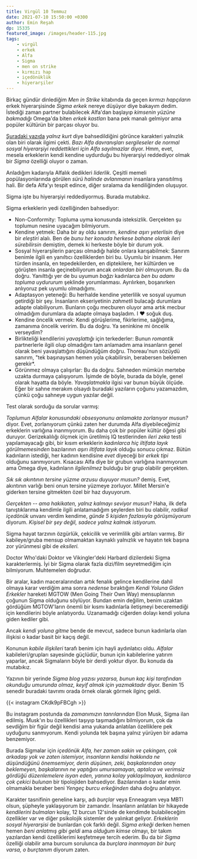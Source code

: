 ```yaml
---
title: Virgül 10 Temmuz
date: 2021-07-10 15:50:00 +0300
author: Emin Reşah
dp: 15335
featured_image: /images/header-115.jpg
tags: 
    - virgül
    - erkek
    - Alfa
    - Sigma
    - men on strike
    - kırmızı hap
    - içedönüklük
    - hiyerarşiler
---
```


Birkaç gündür dinlediğim *Men in Strike* kitabında da geçen *kırmızı hapçıların* erkek
hiyerarşisinde *Sigma erkek* nereye düşüyor diye bakayım dedim. İstediği zaman partner bulabilecek
Alfa'dan başlayıp *kimsenin yüzüne bakmadığı* Omega'da biten *erkek kastları* bana pek manalı
gelmiyor ama popüler kültürün bir parçası oluyor bu. 

[yazi]: https://theadultman.com/love-and-lust/sigma-male/

[Şuradaki yazıda][yazi] *yalnız kurt* diye bahsedildiğini görünce karakteri yalnızlık olan biri
olarak ilgimi çekti. *Bazı Alfa davranışları sergileseler de normal sosyal hiyerarşiyi reddettikleri
için Alfa sayılmazlar* diyor. Hmm, evet, mesela erkeklerin kendi kendine uydurduğu bu hiyerarşiyi 
reddediyor olmak bir *Sigma* özelliği oluyor o zaman. 

Anladığım kadarıyla Alfalık dedikleri *liderlik*. Çeşitli memeli popülasyonlarında görülen *sürü
halinde avlanmanın* insanlara yansıtılmış hali. Bir defa Alfa'yı tespit edince, diğer sıralama da
kendiliğinden oluşuyor. 

Sigma işte bu hiyerarşiyi reddediyormuş. Burada mutabıkız.

Sigma erkeklerin yedi özelliğinden bahsediyor:

- Non-Conformity: Topluma uyma konusunda isteksizlik. Gerçekten şu toplumun nesine uyacağım
    bilmiyorum. 
- Kendine yetmek: Daha bir ay oldu sanırım, *kendine aşırı yeterlisin* diye bir *eleştiri* alalı.
    Ben de *bunu her konuda herkese bahane olarak ileri sürebilirsin* demiştim, demek ki herkeste
    böyle bir durum yok. 
- Sosyal hiyerarşilerin parçası olmadığı halde onlara karışabilmek: Sanırım benimle ilgili en
    yanıltıcı özelliklerden biri bu. Uyumlu bir insanım. Her türden insanla, en tepedekilerden, en
    diptekilere, her kültürden ve görüşten insanla geçinebiliyorum ancak *onlardan biri* olmuyorum.
    Bu da doğru. Yanılttığı yer de bu uyumun *bağzı* kadınlarca *ben bu adamı topluma uydururum*
    şeklinde yorumlanması. Ayrılırken, boşanırken anlıyoruz pek uyumlu olmadığımı. 
- Adaptasyon yeteneği: Bu herhalde kendine yeterlilik ve sosyal uyumun getirdiği bir şey. İnsanların
    ekseriyetinin *zahmetli* bulacağı durumlara adapte olabiliyorum. Bunların çoğu mecburen oluyor
    ama artık mecbur olmadığım durumlara da adapte olmaya başladım. I ❤️ soğuk duş.
- Kendine öncelik vermek: Kendi görüşlerime, fikirlerime, sağlığıma, zamanıma öncelik veririm. Bu da
    doğru. Ya seninkine mi öncelik verseydim? 
- Birlikteliği kendilerini *yavaşlattığı* için terkederler: Bunun *romantik* partnerlerle ilgili
    olup olmadığını tam anlamadım ama insanların genel olarak beni yavaşlattığını düşündüğüm doğru.
    Thoreau'nun sözüydü sanırım, "tek başınaysan hemen yola çıkabilirsin, berabersen beklemen
    gerekir*. 
- Görünmez olmaya çalışırlar: Bu da doğru. Sahneden mümkün mertebe uzakta durmaya çalışıyorum.
    İşimde de böyle, burada da böyle, genel olarak hayatta da böyle. *Yavaşlatmakla* ilgisi var
    bunun büyük ölçüde. Eğer bir sahne merakım olsaydı buradaki yazıların çoğunu yazamazdım, çünkü
    çoğu sahneye uygun yazılar değil.

Test olarak sorduğu da sorular varmış:

*Toplumun Alfalar konusundaki obsesyonunu anlamakta zorlanıyor musun?* diyor. Evet, zorlanıyorum
çünkü zaten her durumda Alfa diyebileceğimiz erkeklerin varlığına inanmıyorum. Bu daha çok bir
popüler kültür öğesi gibi duruyor. Gerizekalılığı ölçmek için üretilmiş IQ testlerinden *ileri zeka*
testi yapılamayacağı gibi, bir kısım erkeklerin *kadınlarca hiç iltifata layık görülmemesinden*
bazılarının *aşırı iltifata layık* olduğu sonucu çıkmaz. Bütün kadınların istediği, her kadının
kendisine *evet* diyeceği bir *erkek tipi* olduğunu sanmıyorum. Kısacası Alfa diye bir grubun
varlığına inanmıyorum ama Omega diye, kadınların *ilgilenilmez* bulduğu bir grup olabilir gerçekten. 

*Sık sık akıntının tersine yüzme arzusu duyuyor musun?* demiş. Evet, akıntının varlığı beni onun
tersine yüzmeye zorluyor. Millet Mersin'e giderken tersine gitmekten özel bir haz duyuyorum.

*Gerçekten -- ama hakikaten, yalnız kalmayı seviyor musun?* Haha, ilk defa tanıştıklarıma kendimle
ilgili anlatamadığım şeylerden biri bu olabilir, *radikal içedönük* unvanı verdim kendime, *günde 5
kişiden fazlasıyla görüşmüyorum* diyorum. *Kişisel bir şey değil, sadece yalnız kalmak istiyorum.*

Sigma hayat tarzının özgürlük, çekicilik ve verimlilik gibi artıları varmış. Bir kabileye/gruba
mensup olmamaktan kaynaklı yalnızlık ve hayatın tek başına zor yürünmesi gibi de *eksileri.* 

Doctor Who'daki Doktor ve Vikingler'deki Harbard dizilerdeki Sigma karakterlermiş. İyi bir Sigma
olarak fazla dizi/film seyretmediğim için bilmiyorum. Muhtemelen doğrudur. 

Bir aralar, kadın maceralarından artık fenalık gelince kendilerine dahil olmaya karar verdiğim ama sonra *nedense* bıraktığım *Kendi Yoluna Giden Erkekler* hareketi MGTOW (Men Going Their Own Way) mensuplarının çoğunun Sigma olduğunu söylüyor. Bundan emin değilim, benim uzaktan gördüğüm MGTOW'ların önemli bir kısmı kadınlarla iletişmeyi beceremediği için kendilerini böyle anlatıyordu. Uzanamadığı ciğerden dolayı kendi yoluna giden kediler gibi. 

Ancak *kendi yoluna gitme* bende de mevcut, sadece bunun kadınlarla olan ilişkisi o kadar basit bir
kaçış değil. 

Konunun *kabile ilişkileri* tarafı benim için hayli aydınlatıcı oldu. *Alfalar* kabileleri/grupları sayesinde güçlüdür, bunun için kabilelerine yatırım yaparlar, ancak Sigmaların böyle bir derdi yoktur diyor. Bu konuda da mutabıkız. 

Yazının bir yerinde *Sigma blog yazısı yazarsa, bunun kaç kişi tarafından okunduğu umurunda olmaz,
keyif almak için yazmaktadır* diyor. Benim 15 senedir buradaki tavrımı orada örnek olarak görmek
ilginç geldi. 

{{< instagram CKdk9pFBCgh >}}

Bu instagram postunda da *zamanımızın tanrılarından* Elon Musk, Sigma ilan edilmiş. Musk'ın bu
özellikleri taşıyıp taşımadığını bilmiyorum, çok da sevdiğim bir figür değil kendisi ama yukarıda
anlatılan özelliklere pek uyduğunu sanmıyorum. Kendi yolunda tek başına yalnız yürüyen bir adama
benzemiyor. 

Burada Sigmalar için *içedönük Alfa, her zaman sakin ve çekingen, çok arkadaşı yok ve zaten
istemiyor, insanların kendisi hakkında ne düşündüğünü önemsemiyor, derin düşünen, zeki,
başkalarından onay beklemeyen, başkalarının ne yaptığını umursamayan, aptalca ve verimsiz gördüğü
düzenlemelere isyan eden, yanına kolay yaklaşılmayan, kadınlarca çok çekici bulunan* bir tipolojiden
bahsediyor. Bazılarından o kadar emin olmamakla beraber beni *Yengeç burcu erkeğinden* daha doğru
anlatıyor. 

Karakter tasnifinin geneline karşı, adı *burçlar* veya Enneagram veya MBTI olsun, şüpheyle
yaklaşıyorum bir zamandır. İnsanların anlatılan bir hikayede *kendilerini bulmaları* kolay, 12
burcun 12'sinde de kendimde bulabileceğim özellikler var ve diğer psikolojik sistemler de yalınkat
geliyor.  *Erkeklerin sosyal hiyerarşisi* de bunlardan çok farklı değil. *Sigma erkeği* derken hemen
hemen *beni anlatmış gibi geldi* ama *olduğum kimse* olmayı, bir takım  yazılardan kendi
özelliklerimi keşfetmeye tercih ederim. Bu da bir *Sigma* özelliği olabilir ama burcum sorulunca da
*burçlara inanmayan bir burç varsa, o burçtanım* diyorum zaten. 
